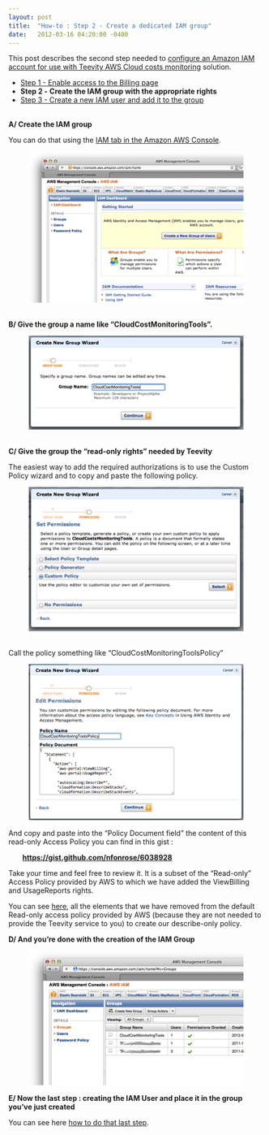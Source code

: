 ```yaml
---
layout: post
title:  "How-to : Step 2 - Create a dedicated IAM group"
date:   2012-03-16 04:20:00 -0400
---
```

<p>This post describes the second step needed to <a href="http://blog.teevity.com/post/19339445622/amazon-cloud-costs-monitoring-with-teevity-cloudcost" target="_blank">configure an Amazon IAM account for use with Teevity AWS Cloud costs monitoring</a> solution.</p>
<ul><li><a href="http://blog.teevity.com/post/19400114920/aws-cloud-costs-monitoring-enabling-iam-billing-access" title="Teevity - Enable access to the AWS Billing page" target="_self">Step 1 - Enable access to the Billing page</a> </li>
<li><strong>Step 2 -</strong> <strong>Create the IAM group with the appropriate rights</strong></li>
<li><a href="http://blog.teevity.com/post/19399945507/aws-cloud-costs-monitoring-iam-user" title="Teevity - Create the AWS IAM user" target="_self">Step 3 - Create a new IAM user and add it to the group</a></li>
</ul><p><br/><strong>A/ Create the IAM group</strong></p>
<p>You can do that using the <a href="https://console.aws.amazon.com/iam/home" title="IAM tab of the Amazon AWS Console" target="_blank">IAM tab in the Amazon AWS Console</a>.  </p>
<p><figure class="tmblr-full" data-orig-height="351" data-orig-width="500"><img alt="image" src="/assets/images/import/19399771650_0.png" data-orig-height="351" data-orig-width="500"/></figure></p>
<p><br/><strong>B/ Give the group a name like &ldquo;CloudCostMonitoringTools&rdquo;.</strong></p>
<p><figure class="tmblr-full" data-orig-height="218" data-orig-width="500"><img alt="image" src="/assets/images/import/19399771650_1.png" data-orig-height="218" data-orig-width="500"/></figure></p>
<p><br/><strong>C/ Give the group the &ldquo;read-only rights&rdquo; needed by Teevity</strong></p>
<p>The easiest way to add the required authorizations is to use the Custom Policy wizard and to copy and paste the following policy.</p>
<p><figure class="tmblr-full" data-orig-height="335" data-orig-width="500"><img alt="image" src="/assets/images/import/19399771650_2.png" data-orig-height="335" data-orig-width="500"/></figure></p>
<p><br/>Call the policy something like &ldquo;CloudCostMonitoringToolsPolicy&rdquo;</p>
<p><figure class="tmblr-full" data-orig-height="362" data-orig-width="500"><img alt="image" src="/assets/images/import/19399771650_3.png" data-orig-height="362" data-orig-width="500"/></figure></p>
<p>And copy and paste into the &ldquo;Policy Document field&rdquo; the content of this read-only Access Policy you can find in this gist :</p>
<p>       <a href="https://gist.github.com/nfonrose/6038928" title="Teevity IAM Policy" target="_blank"><strong><a href="https://gist.github.com/nfonrose/6038928" target="_blank">https://gist.github.com/nfonrose/6038928</a></strong></a></p>
<p>Take your time and feel free to review it. It is a subset of the &ldquo;Read-only&rdquo; Access Policy provided by AWS to which we have added the ViewBilling and UsageReports rights.</p>
<p>You can see <a href="https://gist.github.com/nfonrose/6038928#comment-1187986" title="All the IAM rights Teevity is *not requiring*" target="_blank">here</a>, all the elements that we have removed from the default Read-only access policy provided by AWS (because they are not needed to provide the Teevity service to you) to create our describe-only policy.</p>

<p><strong>D/ And you&rsquo;re done with the creation of the IAM Group</strong></p>
<p><figure class="tmblr-full" data-orig-height="313" data-orig-width="500"><img alt="image" src="/assets/images/import/19399771650_4.png" data-orig-height="313" data-orig-width="500"/></figure></p>
<div></div>
<p><strong>E/ Now the last step : creating the IAM User and place it in the group you&rsquo;ve just created</strong></p>
<div>You can see here <a href="http://blog.teevity.com/post/19399945507/aws-cloud-costs-monitoring-iam-user" title="how to do that last step" target="_self">how to do that last step</a>.</div>
